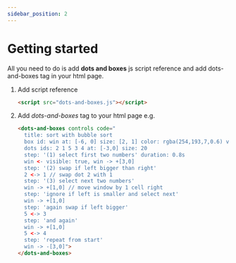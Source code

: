 ```yaml
---
sidebar_position: 2
---
```


# Getting started

All you need to do is add **dots and boxes** js script reference and add dots-and-boxes tag in your html page. 

1) Add script reference
    ```html
    <script src="dots-and-boxes.js"></script>
    ```
2) Add *dots-and-boxes* tag to your html page e.g.
    ```html
    <dots-and-boxes controls code="
      title: sort with bubble sort
      box id: win at: [-6, 0] size: [2, 1] color: rgba(254,193,7,0.6) visible: false
      dots ids: 2 1 5 3 4 at: [-3,0] size: 20
      step: '(1) select first two numbers' duration: 0.8s
      win <- visible: true, win -> +[3,0]
      step: '(2) swap if left bigger than right'
      2 <-> 1 // swap dot 2 with 1
      step: '(3) select next two numbers'
      win -> +[1,0] // move window by 1 cell right
      step: 'ignore if left is smaller and select next'
      win -> +[1,0]
      step: 'again swap if left bigger'
      5 <-> 3
      step: 'and again'
      win -> +[1,0]
      5 <-> 4
      step: 'repeat from start'
      win -> -[3,0]">
    </dots-and-boxes>
    ```
